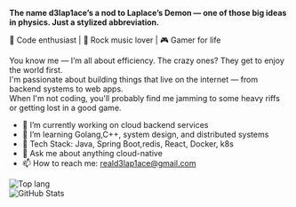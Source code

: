 **The name d3lap1ace’s a nod to Laplace’s Demon — one of those big ideas in physics. Just a stylized abbreviation.**

🧠 Code enthusiast | 🎸 Rock music lover | 🎮 Gamer for life

You know me — I’m all about efficiency. The crazy ones? They get to enjoy the world first.<br>
I'm passionate about building things that live on the internet — from backend systems to web apps.<br> 
When I'm not coding, you'll probably find me jamming to some heavy riffs or getting lost in a good game.<br>

- 🔭 I’m currently working on cloud backend services
- 🌱 I’m learning Golang,C++, system design, and distributed systems
- 🧰 Tech Stack: Java, Spring Boot,redis, React, Docker, k8s
- 💬 Ask me about anything cloud-native
- 📫 How to reach me: reald3lap1ace@gmail.com

![Top lang](https://github-stats.ubrong.com/api/top-langs/?username=ubrong&amp;layout=compact&amp;theme=tokyonight)<br>
![GitHub Stats](https://github-readme-stats.vercel.app/api?username=d3lap1ace&show_icons=true&theme=tokyonight)<br>





<!--
**d3Lap1ace/d3lap1ace** is a ✨ _special_ ✨ repository because its `README.md` (this file) appears on your GitHub profile.

Here are some ideas to get you started:

- 🔭 I’m currently working on ...
- 🌱 I’m currently learning ...
- 👯 I’m looking to collaborate on ...
- 🤔 I’m looking for help with ...
- 💬 Ask me about ...
- 📫 How to reach me: ...
- 😄 Pronouns: ...
- ⚡ Fun fact: ...
-->
